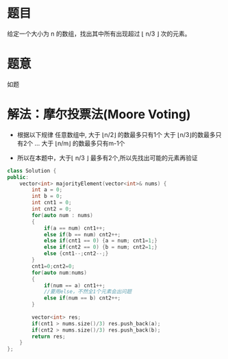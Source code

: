 # 题目

给定一个大小为 n 的数组，找出其中所有出现超过 ⌊ n/3 ⌋ 次的元素。

# 题意
如题

# 解法：摩尔投票法(Moore Voting)
* 根据以下规律
任意数组中,
大于 ⌊n/2⌋ 的数最多只有1个
大于 ⌊n/3⌋的数最多只有2个
...
大于 ⌊n/m⌋ 的数最多只有m-1个

* 所以在本题中，大于⌊ n/3 ⌋ 最多有2个,所以先找出可能的元素再验证
```cpp
class Solution {
public:
    vector<int> majorityElement(vector<int>& nums) {
        int a = 0;
        int b = 0;
        int cnt1 = 0;
        int cnt2 = 0;
        for(auto num : nums)
        {
            if(a == num) cnt1++;
            else if(b == num) cnt2++;
            else if(cnt1 == 0) {a = num; cnt1=1;}
            else if(cnt2 == 0) {b = num; cnt2=1;}
            else {cnt1--;cnt2--;}
        }
        cnt1=0;cnt2=0;
        for(auto num:nums)
        {
            if(num == a) cnt1++;
            //要用else，不然全1个元素会出问题
            else if(num == b) cnt2++;
        }
        
        vector<int> res;
        if(cnt1 > nums.size()/3) res.push_back(a);
        if(cnt2 > nums.size()/3) res.push_back(b);
        return res;
    }
};
```

